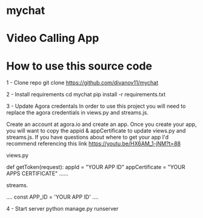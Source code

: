 # mychat
# Video Calling App

# How to use this source code

1 - Clone repo
git clone https://github.com/divanov11/mychat

2 - Install requirements
cd mychat
pip install -r requirements.txt

3 - Update Agora credentals
In order to use this project you will need to replace the agora credentials in views.py and streams.js.

Create an account at agora.io and create an app. Once you create your app, you will want to copy the appid & appCertificate to update views.py and streams.js. If you have questions about where to get your app I'd recommend referencing this link https://youtu.be/HX6AM_1-jNM?t=88

views.py

def getToken(request):
    appId = "YOUR APP ID"
    appCertificate = "YOUR APPS CERTIFICATE"
    ......
    
streams.

....
const APP_ID = 'YOUR APP ID'
....

4 - Start server
python manage.py runserver
